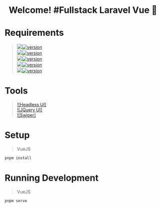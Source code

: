 <h1 align='center'>Welcome! #Fullstack Laravel Vue 🚀</h1>

# Requirements
> [<img src="https://img.shields.io/badge/jQuery-0769AD?style=for-the-badge&logo=jquery&logoColor=white" />![version](https://img.shields.io/badge/version-3.7.1-blue)](https://cdnjs.com/libraries/jquery) </br>
> [<img src="https://img.shields.io/badge/Node%20js-339933?style=for-the-badge&logo=nodedotjs&logoColor=white" />![version](https://img.shields.io/badge/version-21.7.1-blue)](https://nodejs.org/en/download/prebuilt-installer) </br>
> [<img src="https://img.shields.io/badge/Vue%20js-35495E?style=for-the-badge&logo=vuedotjs&logoColor=4FC08D" />![version](https://img.shields.io/badge/version-3.2.13-blue)](https://cli.vuejs.org/guide/installation.html) </br>
> [<img src="https://img.shields.io/badge/Tailwind_CSS-38B2AC?style=for-the-badge&logo=tailwind-css&logoColor=white" />![version](https://img.shields.io/badge/version-1.7-blue)](https://tailwindcss.com/docs/guides/vite#vue) </br>
> [<img src="https://img.shields.io/badge/Font_Awesome-339AF0?style=for-the-badge&logo=fontawesome&logoColor=white" />![version](https://img.shields.io/badge/version-6.5.2-blue)](https://cdnjs.com/libraries/font-awesome) </br>

# Tools
> [![Headless UI]](https://headlessui.com/v1/vue/menu) </br>
> [![JQuery UI]](https://jqueryui.com) </br>
> [![Swiper]](https://swiperjs.com/vue) </br>

# Setup
> VueJS
```bash
pnpm install
```

# Running Development
> VueJS
```bash
pnpm serve
```